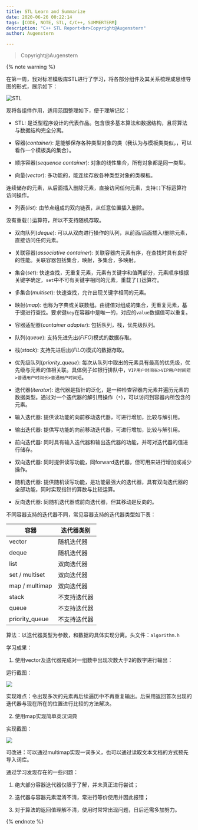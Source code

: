 ```yaml
---
title: STL Learn and Summarize
date: 2020-06-26 00:22:14
tags: [CODE, NOTE, STL, C/C++, SUMMERTERM]
description: "C++ STL Report<br>Copyright@Augenstern"
author: Augenstern

---
```


> Copyright@Augenstern

{% note warning %}

在第一周，我对标准模板库STL进行了学习，将各部分组件及其关系梳理成思维导图的形式，展示如下：

![STL](https://tva1.sinaimg.cn/large/007S8ZIlly1gg4zzjdyukj30aq0qq3zf.jpg)

现将各组件作用，适用范围整理如下，便于理解记忆：

- STL: 是泛型程序设计的代表作品。包含很多基本算法和数据结构，且将算法与数据结构完全分离。

- 容器(*container*): 是能够保存各种类型对象的类（我认为与模板类类似，，可以看作一个模板类的集合）。

- 顺序容器(*sequence container*): 对象的线性集合，所有对象都是同一类型。

- 向量(*vector*): 多功能的，能连续存放各种类型对象的类模板。

连续储存的元素，从后面插入删除元素，直接访问任何元素，支持`[]`下标运算符访问操作。

- 列表(*list*): 由节点组成的双向链表，从任意位置插入删除。

没有重载`[]`运算符，所以不支持随机存取。

- 双向队列(*deque*): 可以从双向进行操作的队列，从前面/后面插入/删除元素，直接访问任何元素。

- 关联容器(*associative container*): 关联容器内元素有序，在查找时具有良好的性能。关联容器包括集合，映射，多集合，多映射。

- 集合(*set*): 快速查找，无重复元素，元素有关键字和值两部分，元素顺序根据关键字确定，`set`中不可有关键字相同的元素，重载了`[]`运算符。

- 多集合(*multiset*): 快速查找，允许出现关键字相同的元素。

- 映射(*map*): 也称为字典或关联数组。由键值对组成的集合，无重复元素，基于键进行查找。要求键`key`在容器中是唯一的，对应的`value`数据值可以重复。

- 容器适配器(*container adapter*): 包括队列，栈，优先级队列。

- 队列(*queue*): 支持先进先出(*FIFO*)模式的数据存取。

- 栈(*stack*): 支持先进后出(*FILO*)模式的数据存取。

- 优先级队列(*priority_queue*): 每次从队列中取出的元素具有最高的优先级，优先级与元素的值相关联。具体例子如银行排队中，`VIP用户时间长>VIP用户时间短>普通用户时间长>普通用户时间短`。

- 迭代器(*iterator*): 迭代器是指针的泛化，是一种检查容器内元素并遍历元素的数据类型。通过对一个迭代器的解引用操作（`*`），可以访问到容器内所包含的元素。

- 输入迭代器: 提供读功能的向前移动迭代器，可进行增加，比较与解引用。

- 输出迭代器: 提供写功能的向前移动迭代器，可进行增加，比较与解引用。

- 前向迭代器: 同时具有输入迭代器和输出迭代器的功能，并可对迭代器的值进行储存。

- 双向迭代器: 同时提供读写功能，同forward迭代器，但可用来进行增加或减少操作。

- 随机迭代器: 提供随机读写功能，是功能最强大的迭代器，具有双向迭代器的全部功能，同时实现指针的算数与比较运算。

- 反向迭代器: 同随机迭代器或前向迭代器，但其移动是反向的。

不同容器支持的迭代器不同，常见容器支持的迭代器类型如下表：

| 容器           | 迭代器类别   |
|----------------|--------------|
| vector         | 随机迭代器   |
| deque          | 随机迭代器   |
| list           | 双向迭代器   |
| set / multiset | 双向迭代器   |
| map / multimap | 双向迭代器   |
| stack          | 不支持迭代器 |
| queue          | 不支持迭代器 |
| priority_queue | 不支持迭代器 |

算法：以迭代器类型为参数，和数据的具体实现分离。头文件：`algorithm.h`

学习成果：

1. 使用vector及迭代器完成对一组数中出现次数大于2的数字进行输出：

运行截图：

![](https://tva1.sinaimg.cn/large/007S8ZIlly1gg504vmj6ej30kk0aq0tb.jpg)

实现难点：令出现多次的元素再后续遍历中不再重复输出。后采用返回首次出现的迭代器与现在所在的位置进行比较的方法解决。

2. 使用map实现简单英汉词典

实现截图：

![](https://tva1.sinaimg.cn/large/007S8ZIlly1gg505eaidcj30mw0byjs5.jpg)

可改进：可以通过multimap实现一词多义，也可以通过读取文本文档的方式预先导入词库。

通过学习发现存在的一些问题：

1. 绝大部分容器迭代器仅限于了解，并未真正进行尝试；

2. 迭代器与容器元素混淆不清，常进行等价使用并因此报错；

3. 对于算法的返回值理解不清，使用时常常出现问题，日后还需多加努力。

{% endnote %}
